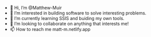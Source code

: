 - 👋 Hi, I’m @Matthew-Muir
- 👀 I’m interested in building software to solve interesting problems.
- 🌱 I’m currently learning SSIS and buiding my own tools.
- 💞️ I’m looking to collaborate on anything that interests me!
- 📫 How to reach me matt-m.netlify.app

<!---
Matthew-Muir/Matthew-Muir is a ✨ special ✨ repository because its `README.md` (this file) appears on your GitHub profile.
You can click the Preview link to take a look at your changes.
--->
